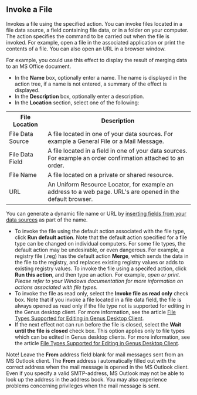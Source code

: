 ## Invoke a File

Invokes a file using the specified action. You can invoke files located in a file data source, a field containing file data, or in a folder on your computer. The action specifies the command to be carried out when the file is invoked. For example, open a file in the associated application or print the contents of a file. You can also open an URL in a browser window.

For example, you could use this effect to display the result of merging data to an MS Office document.

*   In the **Name** box, optionally enter a name. The name is displayed in the action tree, if a name is not entered, a summary of the effect is displayed.
*   In the **Description** box, optionally enter a description.
*   In the **Location** section, select one of the following:

<table style="WIDTH: 100%">

<tbody>

<tr>

<th>File Location</th>

<th>Description</th>

</tr>

<tr>

<td>File Data Source</td>

<td>A file located in one of your data sources. For example a General File or a Mail Message.</td>

</tr>

<tr>

<td>File Data Field</td>

<td>A file located in a field in one of your data sources. For example an order confirmation attached to an order.</td>

</tr>

<tr>

<td>File Name</td>

<td>A file located on a private or shared resource.</td>

</tr>

<tr>

<td>URL</td>

<td>An Uniform Resource Locator, for example an address to a web page. URL's are opened in the default browser.</td>

</tr>

</tbody>

</table>

You can generate a dynamic file name or URL by [inserting fields from your data sources](../generate-dynamic-values-for-text-fields.md "Generate Dynamic Values for Text Fields") as part of the name.

*   To invoke the file using the default action associated with the file type, click **Run default action**. Note that the default action specified for a file type can be changed on individual computers. For some file types, the default action may be undesirable, or even dangerous. For example, a registry file (.reg) has the default action **Merge**, which sends the data in the file to the registry, and replaces existing registry values or adds to existing registry values. To invoke the file using a specifed action, click **Run this action**, and then type an action. For example, <span style="FONT-STYLE: italic">open or <span style="FONT-STYLE: italic">print. Please refer to your Windows documentation for more information on actions associated with file types.
*   To invoke the file as read only, select the **Invoke file as read only** check box. Note that if you invoke a file located in a file data field, the file is always opened as read only if the file type not is supported for editing in the Genus desktop client. For more information, see the article [File Types Supported for Editing in Genus Desktop Client](../../file-types-supported-for-editing-in-genus-desktop-client.md "File Types Supported for Editing in Genus Desktop Client").
*   If the next effect not can run before the file is closed, select the **Wait until the file is closed** check box. This option applies only to file types which can be edited in Genus desktop clients. For more information, see the article [File Types Supported for Editing in Genus Desktop Client](../../file-types-supported-for-editing-in-genus-desktop-client.md "File Types Supported for Editing in Genus Desktop Client").

Note! Leave the **From** address field blank for mail messages sent from an MS Outlook client. The **From** address i automatically filled out with the correct address when the mail message is opened in the MS Outlook client. Even if you specify a valid SMTP-address, MS Outlook may not be able to look up the address in the address book. You may also experience problems concerning privileges when the mail message is sent.